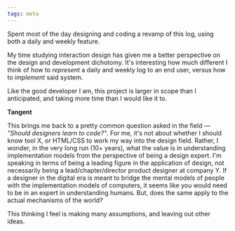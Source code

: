 ```yaml
---
tags: meta
---
```


Spent most of the day designing and coding a revamp of this log, using both a daily and weekly feature.

My time studying interaction design has given me a better perspective on the design and development dichotomy. It's interesting how much different I think of how to *represent* a daily and weekly log to an end user, versus how to *implement* said system.

Like the good developer I am, this project is larger in scope than I anticipated, and taking more time than I would like it to.

**Tangent**

This brings me back to a pretty common question asked in the field — *"Should designers learn to code?"*. For me, it's not about whether I should know tool X, or HTML/CSS to work my way into the design field. Rather, I wonder, in the very long run (10+ years), what the value is in understanding implementation models from the perspective of being a design expert. I'm speaking in terms of being a leading figure in the application of design, not necessarily being a lead/chapter/director product designer at company Y. If a designer in the digital era is meant to bridge the mental models of people with the implementation models of computers, it seems like you would need to be in an expert in understanding humans. But, does the same apply to the actual mechanisms of the world?

This thinking I feel is making many assumptions, and leaving out other ideas. 
